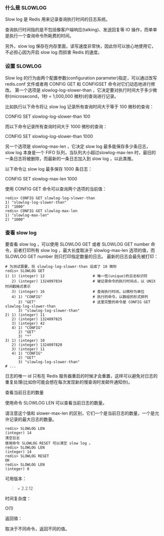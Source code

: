 ### 什么是 SLOWLOG

Slow log 是 Redis 用来记录查询执行时间的日志系统。

查询执行时间指的是不包括像客户端响应(talking)、发送回复等 IO 操作，而单单是执行一个查询命令所耗费的时间。

另外，slow log 保存在内存里面，读写速度非常快，因此你可以放心地使用它，不必担心因为开启 slow log 而损害 Redis 的速度。

### 设置 SLOWLOG

Slow log 的行为由两个配置参数(configuration parameter)指定，可以通过改写 redis.conf 文件或者用 CONFIG GET 和 CONFIGSET 命令对它们动态地进行修改。
第一个选项是 slowlog-log-slower-than ，它决定要对执行时间大于多少微秒(microsecond，1秒 = 1,000,000 微秒)的查询进行记录。

比如执行以下命令将让 slow log 记录所有查询时间大于等于 100 微秒的查询：

CONFIG SET slowlog-log-slower-than 100

而以下命令记录所有查询时间大于 1000 微秒的查询：

CONFIG SET slowlog-log-slower-than 1000

另一个选项是 slowlog-max-len ，它决定 slow log 最多能保存多少条日志， slow log 本身是一个 FIFO 队列，当队列大小超过slowlog-max-len 时，最旧的一条日志将被删除，而最新的一条日志加入到 slow log ，以此类推。

以下命令让 slow log 最多保存 1000 条日志：

CONFIG SET slowlog-max-len 1000

使用 CONFIG GET 命令可以查询两个选项的当前值：

```
redis> CONFIG GET slowlog-log-slower-than
1) "slowlog-log-slower-than"
2) "1000"
redis> CONFIG GET slowlog-max-len
1) "slowlog-max-len"
2) "1000"
```

### 查看 slow log

要查看 slow log ，可以使用 SLOWLOG GET 或者 SLOWLOG GET number 命令，前者打印所有 slow log ，最大长度取决于 slowlog-max-len 选项的值，而 SLOWLOG GET number 则只打印指定数量的日志。
最新的日志会最先被打印：

```
# 为测试需要，将 slowlog-log-slower-than 设成了 10 微秒
redis> SLOWLOG GET
1) 1) (integer) 12                      # 唯一性(unique)的日志标识符
   2) (integer) 1324097834              # 被记录命令的执行时间点，以 UNIX 时间戳格式表示
   3) (integer) 16                      # 查询执行时间，以微秒为单位
   4) 1) "CONFIG"                       # 执行的命令，以数组的形式排列
      2) "GET"                          # 这里完整的命令是 CONFIG GET slowlog-log-slower-than
      3) "slowlog-log-slower-than"
2) 1) (integer) 11
   2) (integer) 1324097825
   3) (integer) 42
   4) 1) "CONFIG"
      2) "GET"
      3) "*"
3) 1) (integer) 10
   2) (integer) 1324097820
   3) (integer) 11
   4) 1) "CONFIG"
      2) "GET"
      3) "slowlog-log-slower-than"
# ...
```

日志的唯一 id 只有在 Redis 服务器重启的时候才会重置，这样可以避免对日志的重复处理(比如你可能会想在每次发现新的慢查询时发邮件通知你)。

查看当前日志的数量

使用命令 SLOWLOG LEN 可以查看当前日志的数量。

请注意这个值和 slower-max-len 的区别，它们一个是当前日志的数量，一个是允许记录的最大日志的数量。

```
redis> SLOWLOG LEN
(integer) 14
清空日志
使用命令 SLOWLOG RESET 可以清空 slow log 。
redis> SLOWLOG LEN
(integer) 14
redis> SLOWLOG RESET
OK
redis> SLOWLOG LEN
(integer) 0
```

可用版本：

>= 2.2.12

时间复杂度：

O(1)

返回值：

取决于不同命令，返回不同的值。

